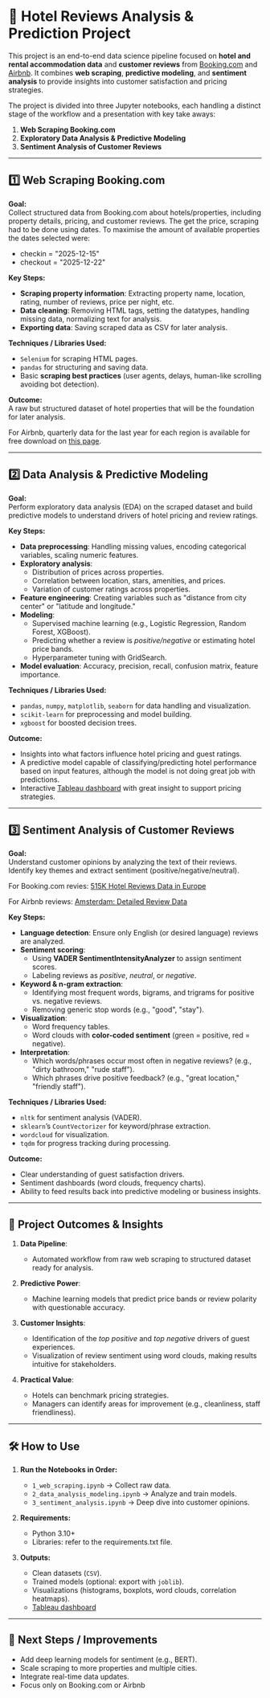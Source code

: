 # 🏨 Hotel Reviews Analysis & Prediction Project  

This project is an end-to-end data science pipeline focused on **hotel and rental accommodation data** and **customer reviews** from [Booking.com](https://www.booking.com) and [Airbnb](https://insideairbnb.com/get-the-data/). It combines **web scraping**, **predictive modeling**, and **sentiment analysis** to provide insights into customer satisfaction and pricing strategies.  

The project is divided into three Jupyter notebooks, each handling a distinct stage of the workflow and a presentation with key take aways:  

1. **Web Scraping Booking.com**  
2. **Exploratory Data Analysis & Predictive Modeling**  
3. **Sentiment Analysis of Customer Reviews**

---

## 1️⃣ Web Scraping Booking.com  

**Goal:**  
Collect structured data from Booking.com about hotels/properties, including property details, pricing, and customer reviews. The get the price, scraping had to be done using dates. To maximise the amount of available properties the dates selected were:   
- checkin = "2025-12-15"
- checkout = "2025-12-22"

**Key Steps:**  
- **Scraping property information**: Extracting property name, location, rating, number of reviews, price per night, etc.  
- **Data cleaning**: Removing HTML tags, setting the datatypes, handling missing data, normalizing text for analysis.  
- **Exporting data**: Saving scraped data as CSV for later analysis.  

**Techniques / Libraries Used:**  
- `Selenium` for scraping HTML pages.  
- `pandas` for structuring and saving data.  
- Basic **scraping best practices** (user agents, delays, human-like scrolling avoiding bot detection).  

**Outcome:**  
A raw but structured dataset of hotel properties that will be the foundation for later analysis.  

For Airbnb, quarterly data for the last year for each region is available for free download on [this page](https://insideairbnb.com/get-the-data/).

---

## 2️⃣ Data Analysis & Predictive Modeling  

**Goal:**  
Perform exploratory data analysis (EDA) on the scraped dataset and build predictive models to understand drivers of hotel pricing and review ratings.  

**Key Steps:**  
- **Data preprocessing**: Handling missing values, encoding categorical variables, scaling numeric features.  
- **Exploratory analysis**:  
  - Distribution of prices across properties.  
  - Correlation between location, stars, amenities, and prices.  
  - Variation of customer ratings across properties.  
- **Feature engineering**: Creating variables such as "distance from city center" or "latitude and longitude."  
- **Modeling**:  
  - Supervised machine learning (e.g., Logistic Regression, Random Forest, XGBoost).  
  - Predicting whether a review is *positive/negative* or estimating hotel price bands.  
  - Hyperparameter tuning with GridSearch.  
- **Model evaluation**: Accuracy, precision, recall, confusion matrix, feature importance.  

**Techniques / Libraries Used:**  
- `pandas`, `numpy`, `matplotlib`, `seaborn` for data handling and visualization.  
- `scikit-learn` for preprocessing and model building.  
- `xgboost` for boosted decision trees.  

**Outcome:**  
- Insights into what factors influence hotel pricing and guest ratings.  
- A predictive model capable of classifying/predicting hotel performance based on input features, although the model is not doing great job with predictions.
- Interactive [Tableau dashboard](https://public.tableau.com/views/amsterdam_listings/AmsterdamListings?:language=en-US&publish=yes&:sid=&:redirect=auth&:display_count=n&:origin=viz_share_link) with great insight to support pricing strategies. 

---

## 3️⃣ Sentiment Analysis of Customer Reviews  

**Goal:**  
Understand customer opinions by analyzing the text of their reviews. Identify key themes and extract sentiment (positive/negative/neutral).  

For Booking.com revies: [515K Hotel Reviews Data in Europe](https://www.kaggle.com/datasets/jiashenliu/515k-hotel-reviews-data-in-europe?resource=download)

For Airbnb reviews: [Amsterdam: Detailed Review Data](https://insideairbnb.com/get-the-data/)

**Key Steps:**  
- **Language detection**: Ensure only English (or desired language) reviews are analyzed.  
- **Sentiment scoring**:  
  - Using **VADER SentimentIntensityAnalyzer** to assign sentiment scores.  
  - Labeling reviews as *positive*, *neutral*, or *negative*.  
- **Keyword & n-gram extraction**:  
  - Identifying most frequent words, bigrams, and trigrams for positive vs. negative reviews.  
  - Removing generic stop words (e.g., "good", "stay").  
- **Visualization**:  
  - Word frequency tables.  
  - Word clouds with **color-coded sentiment** (green = positive, red = negative).  
- **Interpretation**:  
  - Which words/phrases occur most often in negative reviews? (e.g., "dirty bathroom," "rude staff").  
  - Which phrases drive positive feedback? (e.g., "great location," "friendly staff").  

**Techniques / Libraries Used:**  
- `nltk` for sentiment analysis (VADER).  
- `sklearn`’s `CountVectorizer` for keyword/phrase extraction.  
- `wordcloud` for visualization.  
- `tqdm` for progress tracking during processing.  

**Outcome:**  
- Clear understanding of guest satisfaction drivers.  
- Sentiment dashboards (word clouds, frequency charts).  
- Ability to feed results back into predictive modeling or business insights.  

---

## 🌟 Project Outcomes & Insights  

1. **Data Pipeline**:  
   - Automated workflow from raw web scraping to structured dataset ready for analysis.  

2. **Predictive Power**:  
   - Machine learning models that predict price bands or review polarity with questionable accuracy.  

3. **Customer Insights**:  
   - Identification of the *top positive* and *top negative* drivers of guest experiences.  
   - Visualization of review sentiment using word clouds, making results intuitive for stakeholders.  

4. **Practical Value**:  
   - Hotels can benchmark pricing strategies.  
   - Managers can identify areas for improvement (e.g., cleanliness, staff friendliness).  

---

## 🛠️ How to Use  

1. **Run the Notebooks in Order:**  
   - `1_web_scraping.ipynb` → Collect raw data.  
   - `2_data_analysis_modeling.ipynb` → Analyze and train models.  
   - `3_sentiment_analysis.ipynb` → Deep dive into customer opinions.  

2. **Requirements:**  
   - Python 3.10+  
   - Libraries: refer to the requirements.txt file.  

3. **Outputs:**  
   - Clean datasets (`CSV`).  
   - Trained models (optional: export with `joblib`).  
   - Visualizations (histograms, boxplots, word clouds, correlation heatmaps).
   - [Tableau dashboard](https://public.tableau.com/views/amsterdam_listings/AmsterdamListings?:language=en-US&publish=yes&:sid=&:redirect=auth&:display_count=n&:origin=viz_share_link)

---

## 📌 Next Steps / Improvements  

- Add deep learning models for sentiment (e.g., BERT).  
- Scale scraping to more properties and multiple cities.  
- Integrate real-time data updates.
- Focus only on Booking.com or Airbnb
